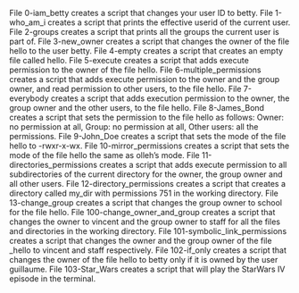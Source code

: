 File 0-iam_betty creates a script that changes your user ID to betty.
File 1-who_am_i creates a script that prints the effective userid of the current user.
File 2-groups creates a script that prints all the groups the current user is part of.
File 3-new_owner creates a script that changes the owner of the file hello to the user betty.
File 4-empty creates a script that creates an empty file called hello.
File 5-execute creates a script that adds execute permission to the owner of the file hello.
File 6-multiple_permissions creates a script that adds execute permission to the owner and the group owner, and read permission to other users, to the file hello.
File 7-everybody creates a script that adds execution permission to the owner, the group owner and the other users, to the file hello.
File 8-James_Bond creates a script that sets the permission to the file hello as follows: Owner: no permission at all, Group: no permission at all, Other users: all the permissions.
File 9-John_Doe creates a script that sets the mode of the file hello to -rwxr-x-wx.
File 10-mirror_permissions creates a script that sets the mode of the file hello the same as olleh’s mode.
File 11-directories_permissions creates a script that adds execute permission to all subdirectories of the current directory for the owner, the group owner and all other users.
File 12-directory_permissions creates a script that creates a directory called my_dir with permissions 751 in the working directory.
File 13-change_group creates a script that changes the group owner to school for the file hello.
File 100-change_owner_and_group creates a script that changes the owner to vincent and the group owner to staff for all the files and directories in the working directory.
File 101-symbolic_link_permissions creates a script that changes the owner and the group owner of the file _hello to vincent and staff respectively.
File 102-if_only creates a script that changes the owner of the file hello to betty only if it is owned by the user guillaume.
File 103-Star_Wars creates a script that will play the StarWars IV episode in the terminal.
